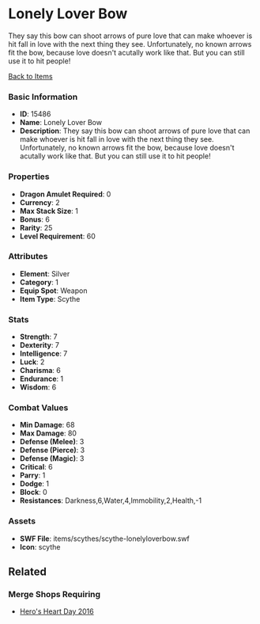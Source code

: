 # Lonely Lover Bow

They say this bow can shoot arrows of pure love that can make whoever is hit fall in love with the next thing they see. Unfortunately, no known arrows fit the bow, because love doesn't acutally work like that. But you can still use it to hit people!

[Back to Items](../items.md)

### Basic Information

- **ID**: 15486
- **Name**: Lonely Lover Bow
- **Description**: They say this bow can shoot arrows of pure love that can make whoever is hit fall in love with the next thing they see. Unfortunately, no known arrows fit the bow, because love doesn&#039;t acutally work like that. But you can still use it to hit people!

### Properties

- **Dragon Amulet Required**: 0
- **Currency**: 2
- **Max Stack Size**: 1
- **Bonus**: 6
- **Rarity**: 25
- **Level Requirement**: 60

### Attributes

- **Element**: Silver
- **Category**: 1
- **Equip Spot**: Weapon
- **Item Type**: Scythe

### Stats

- **Strength**: 7
- **Dexterity**: 7
- **Intelligence**: 7
- **Luck**: 2
- **Charisma**: 6
- **Endurance**: 1
- **Wisdom**: 6

### Combat Values

- **Min Damage**: 68
- **Max Damage**: 80
- **Defense (Melee)**: 3
- **Defense (Pierce)**: 3
- **Defense (Magic)**: 3
- **Critical**: 6
- **Parry**: 1
- **Dodge**: 1
- **Block**: 0
- **Resistances**: Darkness,6,Water,4,Immobility,2,Health,-1

### Assets

- **SWF File**: items/scythes/scythe-lonelyloverbow.swf
- **Icon**: scythe

## Related

### Merge Shops Requiring

- [Hero's Heart Day 2016](../merge-shops/245-hero-s-heart-day-2016.md)


